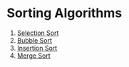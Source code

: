 # Sorting Algorithms


1. [Selection Sort](selection_sort.py)
2. [Bubble Sort](bubble_sort.py)
3. [Insertion Sort](insertion_sort.py)
4. [Merge Sort](merge_sort.py)